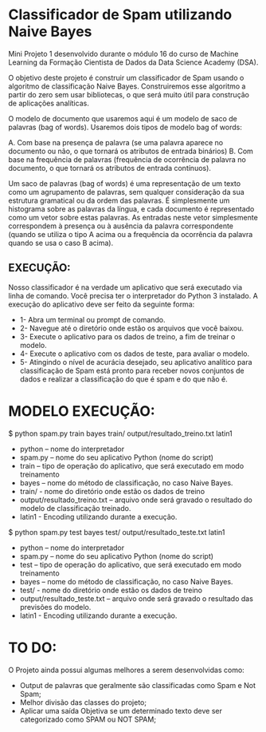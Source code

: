 # Classificador de Spam utilizando Naive Bayes

Mini Projeto 1 desenvolvido durante o módulo 16 do curso de Machine Learning da Formação Cientista de Dados da Data Science Academy (DSA).

O objetivo deste projeto é construir um classificador de Spam usando o algoritmo de classificação Naive Bayes. Construiremos esse algoritmo a partir do zero sem usar bibliotecas, o que será muito útil para construção de aplicações analíticas.

O modelo de documento que usaremos aqui é um modelo de saco de palavras (bag of words). Usaremos dois tipos de modelo bag of words:

A. Com base na presença de palavra (se uma palavra aparece no documento ou não, o que tornará os atributos de entrada binários)
B. Com base na frequência de palavras (frequência de ocorrência de palavra no documento, o que tornará os atributos de entrada contínuos).

Um saco de palavras (bag of words) é uma representação de um texto como um agrupamento de palavras, sem qualquer consideração da sua estrutura gramatical ou da ordem das palavras. É simplesmente um histograma sobre as palavras da língua, e cada documento é representado como um vetor sobre estas palavras. As entradas neste vetor simplesmente correspondem à presença ou à ausência da palavra correspondente (quando se utiliza o tipo A acima ou a frequência da ocorrência da palavra quando se usa o caso B acima).

## EXECUÇÃO:

Nosso classificador é na verdade um aplicativo que será executado via linha de comando. Você precisa ter o interpretador do Python 3 instalado. 
A execução do aplicativo deve ser feito da seguinte forma:

- 1- Abra um terminal ou prompt de comando.
- 2- Navegue até o diretório onde estão os arquivos que você baixou.
- 3- Execute o aplicativo para os dados de treino, a fim de treinar o modelo.
- 4- Execute o aplicativo com os dados de teste, para avaliar o modelo.
- 5- Atingindo o nível de acurácia desejado, seu aplicativo analítico para classificação de Spam está pronto para receber novos conjuntos de dados e realizar a classificação do que é spam e do que não é.

# MODELO EXECUÇÃO:

$ python spam.py train bayes train/ output/resultado_treino.txt latin1

- python – nome do interpretador
- spam.py – nome do seu aplicativo Python (nome do script)
- train – tipo de operação do aplicativo, que será executado em modo treinamento
- bayes – nome do método de classificação, no caso Naive Bayes.
- train/ - nome do diretório onde estão os dados de treino
- output/resultado_treino.txt – arquivo onde será gravado o resultado do modelo de classificação treinado.
- latin1 - Encoding utilizando durante a execução.

$ python spam.py test bayes test/ output/resultado_teste.txt latin1

- python – nome do interpretador
- spam.py – nome do seu aplicativo Python (nome do script)
- test – tipo de operação do aplicativo, que será executado em modo treinamento
- bayes – nome do método de classificação, no caso Naive Bayes.
- test/ - nome do diretório onde estão os dados de treino
- output/resultado_teste.txt – arquivo onde será gravado o resultado das previsões do modelo.
- latin1 - Encoding utilizando durante a execução.


# TO DO:
O Projeto ainda possui algumas melhores a serem desenvolvidas como: 
- Output de palavras que geralmente são classificadas como Spam e Not Spam;
- Melhor divisão das classes do projeto;
- Aplicar uma saída Objetiva se um determinado texto deve ser categorizado como SPAM ou NOT SPAM;
